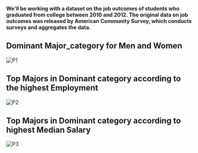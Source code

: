 **We'll be working with a dataset on the job outcomes of students who graduated from college between 2010 and 2012. The original data on job outcomes was released by American 
Community Survey, which conducts surveys and aggregates the data.**

## **Dominant Major_category for Men and Women**
![P1](https://user-images.githubusercontent.com/90540916/156909434-68ad5422-f6c7-4e77-b5a2-79de787b04c0.PNG)

## **Top Majors in Dominant category according to the highest Employment**
![P2](https://user-images.githubusercontent.com/90540916/156909437-eacbcb5c-aba5-4e40-80ff-60b6aeb7608f.PNG)

## **Top Majors in Dominant category according to highest Median Salary**
![P3](https://user-images.githubusercontent.com/90540916/156909438-7a506db8-e623-489e-8fb9-4f908463d130.PNG)
